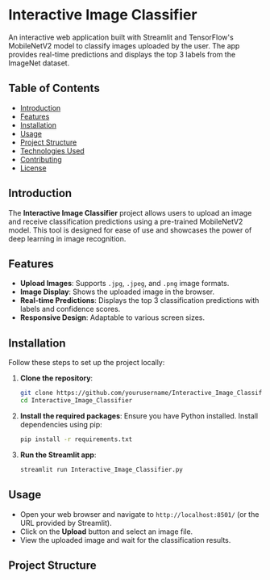 # Interactive Image Classifier

An interactive web application built with Streamlit and TensorFlow's MobileNetV2 model to classify images uploaded by the user. The app provides real-time predictions and displays the top 3 labels from the ImageNet dataset.

## Table of Contents
- [Introduction](#introduction)
- [Features](#features)
- [Installation](#installation)
- [Usage](#usage)
- [Project Structure](#project-structure)
- [Technologies Used](#technologies-used)
- [Contributing](#contributing)
- [License](#license)

## Introduction
The **Interactive Image Classifier** project allows users to upload an image and receive classification predictions using a pre-trained MobileNetV2 model. This tool is designed for ease of use and showcases the power of deep learning in image recognition.

## Features
- **Upload Images**: Supports `.jpg`, `.jpeg`, and `.png` image formats.
- **Image Display**: Shows the uploaded image in the browser.
- **Real-time Predictions**: Displays the top 3 classification predictions with labels and confidence scores.
- **Responsive Design**: Adaptable to various screen sizes.

## Installation
Follow these steps to set up the project locally:

1. **Clone the repository**:
    ```bash
    git clone https://github.com/yourusername/Interactive_Image_Classifier.git
    cd Interactive_Image_Classifier
    ```

2. **Install the required packages**:
    Ensure you have Python installed. Install dependencies using pip:
    ```bash
    pip install -r requirements.txt
    ```

3. **Run the Streamlit app**:
    ```bash
    streamlit run Interactive_Image_Classifier.py
    ```

## Usage
- Open your web browser and navigate to `http://localhost:8501/` (or the URL provided by Streamlit).
- Click on the **Upload** button and select an image file.
- View the uploaded image and wait for the classification results.

## Project Structure
